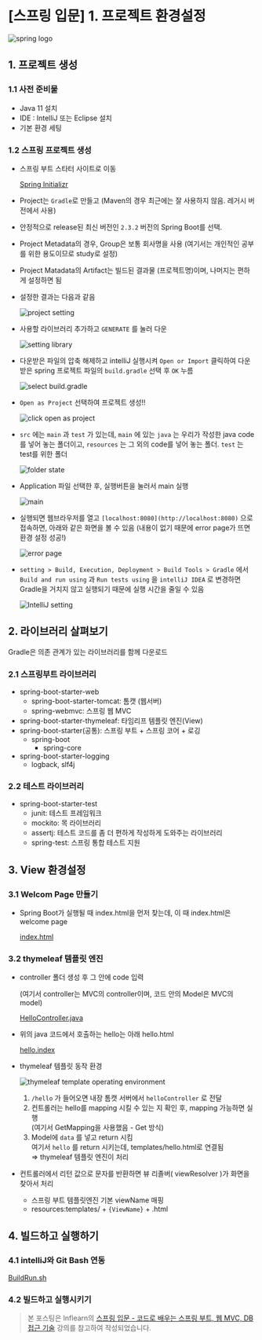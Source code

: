 # [스프링 입문] 1. 프로젝트 환경설정

![spring logo](../img/img-spring/spring_logo.jpg)

## 1\. 프로젝트 생성

### 1.1 사전 준비물

-   Java 11 설치
-   IDE : IntelliJ 또는 Eclipse 설치
-   기본 환경 세팅

### 1.2 스프링 프로젝트 생성

-   스프링 부트 스타터 사이트로 이동
    
    [Spring Initializr](https://start.spring.io/)
    
-   Project는 `Gradle`로 만들고 (Maven의 경우 최근에는 잘 사용하지 않음. 레거시 버전에서 사용)
    
-   안정적으로 release된 최신 버전인 `2.3.2` 버전의 Spring Boot를 선택.
    
-   Project Metadata의 경우, Group은 보통 회사명을 사용 (여기서는 개인적인 공부를 위한 용도이므로 study로 설정)
    
-   Project Matadata의 Artifact는 빌드된 결과물 (프로젝트명)이며, 나머지는 편하게 설정하면 됨
    
-   설정한 결과는 다음과 같음
    
    ![project setting](../img/img-spring/01.setting.png)

-   사용할 라이브러리 추가하고 `GENERATE` 를 눌러 다운
    
    ![setting library](../img/img-spring/01.lib.png)

-   다운받은 파일의 압축 해제하고 intelliJ 실행시켜 `Open or Import` 클릭하여 다운받은 spring 프로젝트 파일의 `build.gradle` 선택 후 `OK` 누름
    
    ![select build.gradle](../img/img-spring/01.build.png)

-   `Open as Project` 선택하여 프로젝트 생성!!
    
    ![click open as project](../img/img-spring/01.openasbuild.png)

-   `src` 에는 `main` 과 `test` 가 있는데, `main` 에 있는 `java` 는 우리가 작성한 java code를 넣어 놓는 폴더이고, `resources` 는 그 외의 code를 넣어 놓는 폴더. `test` 는 test를 위한 폴더
    
    ![folder state](../img/img-spring/01.directoryInfo.png)

-   Application 파일 선택한 후, 실행버튼을 눌러서 main 실행
    
    ![main](../img/img-spring/01.mainRun.png)

-   실행되면 웹브라우저를 열고 `[localhost:8080](http://localhost:8080)` 으로 접속하면, 아래와 같은 화면을 볼 수 있음 (내용이 없기 때문에 error page가 뜨면 환경 설정 성공!)
    
    ![error page](../img/img-spring/01.errorPage.png)

-   `setting > Build, Execution, Deployment > Build Tools > Gradle` 에서 `Build and run using` 과 `Run tests using` 을 `intelliJ IDEA` 로 변경하면 Gradle을 거치지 않고 실행되기 때문에 실행 시간을 줄일 수 있음
    
    ![IntelliJ setting](../img/img-spring/01.intellijSetting.png)

## 2\. 라이브러리 살펴보기

Gradle은 의존 관계가 있는 라이브러리를 함께 다운로드

### 2.1 스프링부트 라이브러리

-   spring-boot-starter-web
    -   spring-boot-starter-tomcat: 톰캣 (웹서버)
    -   spring-webmvc: 스프링 웹 MVC
-   spring-boot-starter-thymeleaf: 타임리프 템플릿 엔진(View)
-   spring-boot-starter(공통): 스프링 부트 + 스프링 코어 + 로깅
    -   spring-boot
        -   spring-core
-   spring-boot-starter-logging
    -   logback, slf4j

### 2.2 테스트 라이브러리

-   spring-boot-starter-test
    -   junit: 테스트 프레임워크
    -   mockito: 목 라이브러리
    -   assertj: 테스트 코드를 좀 더 편하게 작성하게 도와주는 라이브러리
    -   spring-test: 스프링 통합 테스트 지원

## 3\. View 환경설정

### 3.1 Welcom Page 만들기

-   Spring Boot가 실행될 때 index.html을 먼저 찾는데, 이 때 index.html은 welcome page
    
    [index.html](https://gist.github.com/Kim-SuBin/8ebb9b81138504326ea1dd7c6004cb3a)

### 3.2 thymeleaf 템플릿 엔진

-   controller 폴더 생성 후 그 안에 code 입력
    
    (여기서 controller는 MVC의 controller이며, 코드 안의 Model은 MVC의 model)
    
    [HelloController.java](https://gist.github.com/Kim-SuBin/7a0057ad2ff8d89db4956123135e6b5f)

-   위의 java 코드에서 호출하는 hello는 아래 hello.html
    
    [hello.index](https://gist.github.com/Kim-SuBin/bf1685a9ea7feca2d30ecb56b5e269e1)

-   thymeleaf 템플릿 동작 환경
    
    ![thymeleaf template operating environment](../img/img-spring/01.thymeleaf.png)

    1.  `/hello` 가 들어오면 내장 톰캣 서버에서 `helloController` 로 전달
    2.  컨트롤러는 hello를 mapping 시킬 수 있는 지 확인 후, mapping 가능하면 실행  
        (여기서 GetMapping을 사용했음 - Get 방식)
    3.  Model에 `data` 를 넣고 return 시킴  
        여기서 `hello` 를 return 시키는데, templates/hello.html로 연결됨  
        ⇒ thymeleaf 템플릿 엔진이 처리
-   컨트롤러에서 리턴 값으로 문자를 반환하면 뷰 리졸버( viewResolver )가 화면을 찾아서 처리
    
    -   스프링 부트 템플릿엔진 기본 viewName 매핑
    -   resources:templates/ + `{ViewName}` + .html

## 4\. 빌드하고 실행하기

### 4.1 intelliJ와 Git Bash 연동

[BuildRun.sh](https://gist.github.com/Kim-SuBin/ae83cc32bbda4d62cfa015f6bf7913bd)

### 4.2 빌드하고 실행시키기

<script src="https://gist.github.com/Kim-SuBin/ae83cc32bbda4d62cfa015f6bf7913bd.js"></script>

> 본 포스팅은 Inflearn의 [스프링 입문 - 코드로 배우는 스프링 부트, 웹 MVC, DB 접근 기술](https://www.inflearn.com/course/%EC%8A%A4%ED%94%84%EB%A7%81-%EC%9E%85%EB%AC%B8-%EC%8A%A4%ED%94%84%EB%A7%81%EB%B6%80%ED%8A%B8) 강의를 참고하여 작성되었습니다.